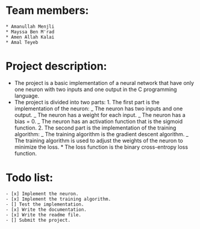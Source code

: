# Team members:

    * Amanullah Menjli
    * Mayssa Ben M'rad
    * Amen Allah Kalai
    * Amal Teyeb

# Project description:

- The project is a basic implementation of a neural network that have only one neuron with two inputs and one output in the C programming language.
- The project is divided into two parts: 1. The first part is the implementation of the neuron:
  _ The neuron has two inputs and one output.
  _ The neuron has a weight for each input.
  _ The neuron has a bias = 0.
  _ The neuron has an activation function that is the sigmoid function. 2. The second part is the implementation of the training algorithm:
  _ The training algorithm is the gradient descent algorithm.
  _ The training algorithm is used to adjust the weights of the neuron to minimize the loss. \* The loss function is the binary cross-entropy loss function.

# Todo list:

    - [x] Implement the neuron.
    - [x] Implement the training algorithm.
    - [] Test the implementation.
    - [x] Write the documentation.
    - [x] Write the readme file.
    - [] Submit the project.
